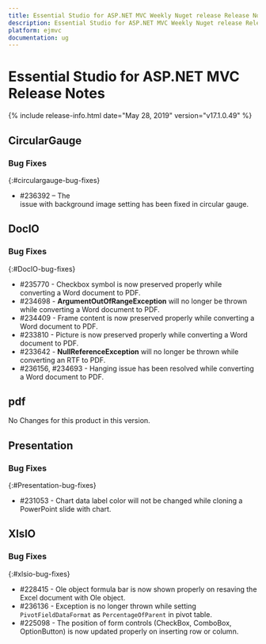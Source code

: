 ```yaml
---
title: Essential Studio for ASP.NET MVC Weekly Nuget release Release Notes  
description: Essential Studio for ASP.NET MVC Weekly Nuget release Release Notes  
platform: ejmvc
documentation: ug
---
```


# Essential Studio for ASP.NET MVC  Release Notes  

{% include release-info.html date="May 28, 2019"  version="v17.1.0.49" %} 






## CircularGauge

### Bug Fixes
{:#circulargauge-bug-fixes}

*  \#236392 – The issue with background image setting has been fixed in circular gauge.



## DocIO

### Bug Fixes
{:#DocIO-bug-fixes}

* \#235770 - Checkbox symbol is now preserved properly while converting a Word document to PDF.
* \#234698 - **ArgumentOutOfRangeException** will no longer be thrown while converting a Word document to PDF.
* \#234409 - Frame content is now preserved properly while converting a Word document to PDF.
* \#233810 - Picture is now preserved properly while converting a Word document to PDF.
* \#233642 - **NullReferenceException** will no longer be thrown while converting an RTF to PDF.
* \#236156, \#234693 - Hanging issue has been resolved while converting a Word document to PDF.

## pdf

No Changes for this product in this version.

[//]: # "Delete the contents of this file while new content is added."

## Presentation

### Bug Fixes
{:#Presentation-bug-fixes}

* \#231053 - Chart data label color will not be changed while cloning a PowerPoint slide with chart.
## XlsIO

### Bug Fixes
{:#xlsio-bug-fixes}

* \#228415 - Ole object formula bar is now shown properly on resaving the Excel document with Ole object.
* \#236136 - Exception is no longer thrown while setting `PivotFieldDataFormat` as `PercentageOfParent` in pivot table.
* \#225098 - The position of form controls (CheckBox, ComboBox, OptionButton) is now updated properly on inserting row or column.
